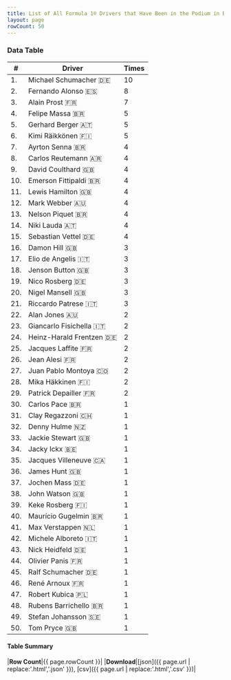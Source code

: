 ```yaml
---
title: List of All Formula 1® Drivers that Have Been in the Podium in Brazil by Number of Times
layout: page
rowCount: 50
---
```


<canvas id="chart" width="400" height="180"></canvas>
<script>
var data = {
    "datasets": [
        {
            "backgroundColor": "#f3a935",
            "borderColor": "#f68639",
            "borderWidth": 1,
            "data": [
                10.0,
                8.0,
                7.0,
                5.0,
                5.0,
                5.0,
                4.0,
                4.0,
                4.0,
                4.0,
                4.0,
                4.0,
                4.0,
                4.0,
                4.0,
                3.0,
                3.0,
                3.0,
                3.0,
                3.0,
                3.0,
                2.0,
                2.0,
                2.0,
                2.0,
                2.0,
                2.0,
                2.0,
                2.0,
                1.0,
                1.0,
                1.0,
                1.0,
                1.0,
                1.0,
                1.0,
                1.0,
                1.0,
                1.0,
                1.0,
                1.0,
                1.0,
                1.0,
                1.0,
                1.0,
                1.0,
                1.0,
                1.0,
                1.0,
                1.0
            ],
            "label": "Times"
        }
    ],
    "labels": [
        "Michael Schumacher",
        "Fernando Alonso",
        "Alain Prost",
        "Felipe Massa",
        "Gerhard Berger",
        "Kimi Räikkönen",
        "Ayrton Senna",
        "Carlos Reutemann",
        "David Coulthard",
        "Emerson Fittipaldi",
        "Lewis Hamilton",
        "Mark Webber",
        "Nelson Piquet",
        "Niki Lauda",
        "Sebastian Vettel",
        "Damon Hill",
        "Elio de Angelis",
        "Jenson Button",
        "Nico Rosberg",
        "Nigel Mansell",
        "Riccardo Patrese",
        "Alan Jones",
        "Giancarlo Fisichella",
        "Heinz-Harald Frentzen",
        "Jacques Laffite",
        "Jean Alesi",
        "Juan Pablo Montoya",
        "Mika Häkkinen",
        "Patrick Depailler",
        "Carlos Pace",
        "Clay Regazzoni",
        "Denny Hulme",
        "Jackie Stewart",
        "Jacky Ickx",
        "Jacques Villeneuve",
        "James Hunt",
        "Jochen Mass",
        "John Watson",
        "Keke Rosberg",
        "Maurício Gugelmin",
        "Max Verstappen",
        "Michele Alboreto",
        "Nick Heidfeld",
        "Olivier Panis",
        "Ralf Schumacher",
        "René Arnoux",
        "Robert Kubica",
        "Rubens Barrichello",
        "Stefan Johansson",
        "Tom Pryce"
    ]
};
var options = {
  legend: {
    display: false
  },
  scales: {
    xAxes: [{
      ticks: {
        beginAtZero: true,
        maxRotation: 180,
        display: window.innerWidth > 800
      }
    }],
    yAxes: [{
      ticks: {
        beginAtZero: true
      }
    }]
  },
  onResize: function(chart, size) {
    chart.options.scales.xAxes[0].ticks.display = size.width > 800;
  }
};
new Chart("chart", {
    data: data,
    type: 'bar',
    options: options
});
</script>



### Data Table

| # | Driver | Times |
|--|--|--|
| 1. | Michael Schumacher 🇩🇪 | 10 |
| 2. | Fernando Alonso 🇪🇸 | 8 |
| 3. | Alain Prost 🇫🇷 | 7 |
| 4. | Felipe Massa 🇧🇷 | 5 |
| 5. | Gerhard Berger 🇦🇹 | 5 |
| 6. | Kimi Räikkönen 🇫🇮 | 5 |
| 7. | Ayrton Senna 🇧🇷 | 4 |
| 8. | Carlos Reutemann 🇦🇷 | 4 |
| 9. | David Coulthard 🇬🇧 | 4 |
| 10. | Emerson Fittipaldi 🇧🇷 | 4 |
| 11. | Lewis Hamilton 🇬🇧 | 4 |
| 12. | Mark Webber 🇦🇺 | 4 |
| 13. | Nelson Piquet 🇧🇷 | 4 |
| 14. | Niki Lauda 🇦🇹 | 4 |
| 15. | Sebastian Vettel 🇩🇪 | 4 |
| 16. | Damon Hill 🇬🇧 | 3 |
| 17. | Elio de Angelis 🇮🇹 | 3 |
| 18. | Jenson Button 🇬🇧 | 3 |
| 19. | Nico Rosberg 🇩🇪 | 3 |
| 20. | Nigel Mansell 🇬🇧 | 3 |
| 21. | Riccardo Patrese 🇮🇹 | 3 |
| 22. | Alan Jones 🇦🇺 | 2 |
| 23. | Giancarlo Fisichella 🇮🇹 | 2 |
| 24. | Heinz-Harald Frentzen 🇩🇪 | 2 |
| 25. | Jacques Laffite 🇫🇷 | 2 |
| 26. | Jean Alesi 🇫🇷 | 2 |
| 27. | Juan Pablo Montoya 🇨🇴 | 2 |
| 28. | Mika Häkkinen 🇫🇮 | 2 |
| 29. | Patrick Depailler 🇫🇷 | 2 |
| 30. | Carlos Pace 🇧🇷 | 1 |
| 31. | Clay Regazzoni 🇨🇭 | 1 |
| 32. | Denny Hulme 🇳🇿 | 1 |
| 33. | Jackie Stewart 🇬🇧 | 1 |
| 34. | Jacky Ickx 🇧🇪 | 1 |
| 35. | Jacques Villeneuve 🇨🇦 | 1 |
| 36. | James Hunt 🇬🇧 | 1 |
| 37. | Jochen Mass 🇩🇪 | 1 |
| 38. | John Watson 🇬🇧 | 1 |
| 39. | Keke Rosberg 🇫🇮 | 1 |
| 40. | Maurício Gugelmin 🇧🇷 | 1 |
| 41. | Max Verstappen 🇳🇱 | 1 |
| 42. | Michele Alboreto 🇮🇹 | 1 |
| 43. | Nick Heidfeld 🇩🇪 | 1 |
| 44. | Olivier Panis 🇫🇷 | 1 |
| 45. | Ralf Schumacher 🇩🇪 | 1 |
| 46. | René Arnoux 🇫🇷 | 1 |
| 47. | Robert Kubica 🇵🇱 | 1 |
| 48. | Rubens Barrichello 🇧🇷 | 1 |
| 49. | Stefan Johansson 🇸🇪 | 1 |
| 50. | Tom Pryce 🇬🇧 | 1 |

#### Table Summary

|**Row Count**|{{ page.rowCount }}|
|**Download**|[json]({{ page.url | replace:'.html','.json' }}), [csv]({{ page.url | replace:'.html','.csv' }})|
